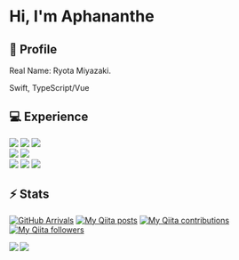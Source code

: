 # Hi, I'm Aphananthe


## 👤 Profile

Real Name: Ryota Miyazaki.<br>

Swift, TypeScript/Vue<br>


## 💻 Experience

<a><img src="https://img.shields.io/badge/Git-F05032.svg?&style=flat&logo=git&logoColor=white"/></a>
<a><img src="https://img.shields.io/badge/GitHub-181717.svg?&style=flat&logo=github&logoColor=white"/></a>
<a><img src="https://img.shields.io/badge/Figma-F24E1E.svg?&style=flat&logo=figma&logoColor=white"/></a><br>
<a><img src="https://img.shields.io/badge/Swift-FA7343.svg?&style=flat&logo=swift&logoColor=white"/></a>
<a><img src="https://img.shields.io/badge/Firebase-FFCA28.svg?&style=flat&logo=firebase&logoColor=black"/></a><br>
<a><img src="https://img.shields.io/badge/TypeScript-007ACC.svg?&style=flat&logo=typescript&logoColor=white"></a>
<a><img src="https://img.shields.io/badge/Vue.js-4FC08D.svg?&style=flat&logo=vue.js&logoColor=white"></a>
<a><img src="https://img.shields.io/badge/Vuetify-1867C0.svg?&style=flat&logo=vuetify&logoColor=white"></a><br>


## ⚡️ Stats

[![GitHub Arrivals](https://komarev.com/ghpvc/?username=aphananthe42)](https://github.com/aphananthe42) [![My Qiita posts](https://qiita-badge.apiapi.app/s/aphananthe42/posts.svg)](http://qiita.com/aphananthe42) [![My Qiita contributions](https://qiita-badge.apiapi.app/s/aphananthe42/contributions.svg)](http://qiita.com/aphananthe42) [![My Qiita followers](https://qiita-badge.apiapi.app/s/aphananthe42/followers.svg)](http://qiita.com/aphananthe42)

<a href="https://github.com/aphananthe42">
  <img align="left" src="https://github-readme-stats.vercel.app/api?username=aphananthe42&show_icons=true&count_private=true&theme=tokyonight" />
</a>

<a href="https://github.com/aphananthe42">
  <img align="left" src="https://github-readme-stats.vercel.app/api/top-langs/?username=aphananthe42&layout=compact&theme=tokyonight" />
</a>
